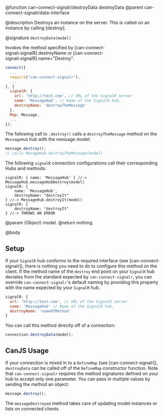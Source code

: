 @function can-connect-signalr/destroyData destroyData
@parent can-connect-signalr/data-interface

@description Destroys an instance on the server.  This is called on an instance by calling [destroy].

@signature `destroyData(model)`

Invokes the method specified by [can-connect-signalr.signalR].destroyName or
[can-connect-signalr.signalR].name+"Destroy".

```js
connect([
  ...
  require("can-connect-signalr"),
  ...
], {
  signalR: {
    url: 'http://test.com', // URL of the SignalR server
    name: 'MessageHub', // Name of the SignalR hub,
    destroyName: 'destroyTheMessage'
  },
  Map: Message,
  ...
});

```

The following call to `.destroy()` calls a `destroyTheMessage` method on the `MessageHub` hub with the message model:

```js
message.destroy();
// calls MesageHub.destroyTheMessage(model)
```

The following `signalR` connection configurations call their corresponding Hubs and methods:

```
signalR: { name: 'MessageHub' } //-> MessageHub.messageHubDestroy(model)
signalR: {
    name: 'MessageHub',
    destroyName: "destroyIt"
} //-> MessageHub.destroyIt(model)
signalR: {
    destroyName: "destroyIt"
} //-> THROWS AN ERROR
```

@param {Object} model.
@return nothing.


@body

## Setup

If your `SignalR` hub conforms to the required interface (see [can-connect-signalr]), there is nothing you need to
do to configure this method on the client. If the method name of the `destroy` end point on your `SignalR` hub deviates from
the standard expected by `can-connect-signalr`, you can override `can-connect-signalr`'s default naming by providing
this property with the name expected by your `SignalR` hub.

```js
signalR: {
  url: 'http://test.com', // URL of the SignalR server
  name: 'MessageHub' // Name of the SignalR hub,
  destroyName: 'nameOfMethod'
}
```

You can call this method directly off of a connection:

```js
connection.destroyData(model);
```

## CanJS Usage

If your connection is mixed in to a `DefineMap` (see [can-connect-signalr]), `destroyData` can be called off of the
`DefineMap` constructor function. Note that `can-connect-signalr` requires the method signatures
defined on your hub to accept only one parameter. You can pass in multiple values by sending the method
an object:

```js
message.destroy();
```

The `messageDestroyed` method takes care of updating model instances or lists on connected clients.
